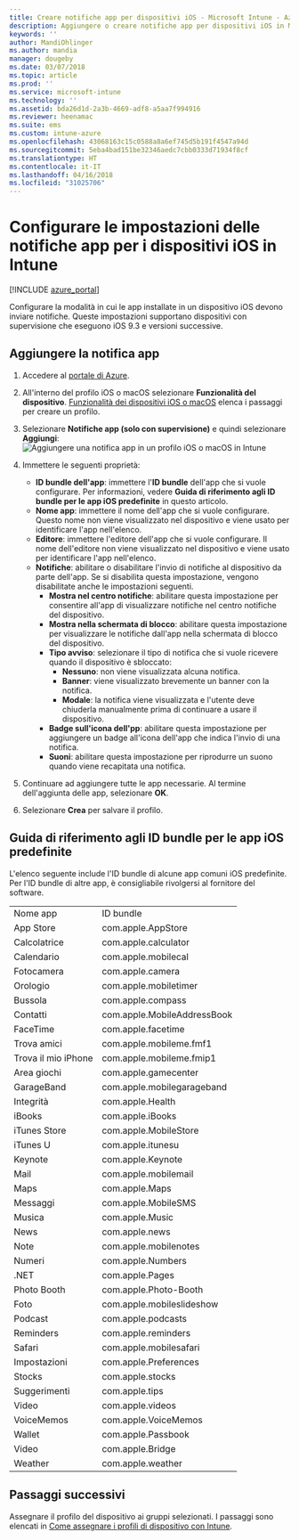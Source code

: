 ```yaml
---
title: Creare notifiche app per dispositivi iOS - Microsoft Intune - Azure | Microsoft Docs
description: Aggiungere o creare notifiche app per dispositivi iOS in Microsoft Intune. Scegliere le app a cui inviare notifiche, configurare le impostazioni delle notifiche nella schermata di blocco, abilitare il suono, scegliere il tipo di avviso e aggiungere una notifica.
keywords: ''
author: MandiOhlinger
ms.author: mandia
manager: dougeby
ms.date: 03/07/2018
ms.topic: article
ms.prod: ''
ms.service: microsoft-intune
ms.technology: ''
ms.assetid: bda26d1d-2a3b-4669-adf8-a5aa7f994916
ms.reviewer: heenamac
ms.suite: ems
ms.custom: intune-azure
ms.openlocfilehash: 43068163c15c0588a8a6ef745d5b191f4547a94d
ms.sourcegitcommit: 5eba4bad151be32346aedc7cbb0333d71934f8cf
ms.translationtype: HT
ms.contentlocale: it-IT
ms.lasthandoff: 04/16/2018
ms.locfileid: "31025706"
---
```

# <a name="configure-app-notifications-settings-on-ios-devices-in-intune"></a>Configurare le impostazioni delle notifiche app per i dispositivi iOS in Intune

[!INCLUDE [azure_portal](./includes/azure_portal.md)]

Configurare la modalità in cui le app installate in un dispositivo iOS devono inviare notifiche. Queste impostazioni supportano dispositivi con supervisione che eseguono iOS 9.3 e versioni successive.

## <a name="add-the-app-notification"></a>Aggiungere la notifica app

1. Accedere al [portale di Azure](https://portal.azure.com).
2. All'interno del profilo iOS o macOS selezionare **Funzionalità del dispositivo**. [Funzionalità dei dispositivi iOS o macOS](device-features-configure.md) elenca i passaggi per creare un profilo.
3. Selezionare **Notifiche app (solo con supervisione)** e quindi selezionare **Aggiungi**: ![Aggiungere una notifica app in un profilo iOS o macOS in Intune](./media/ios-macos-app-notifications.png)
4. Immettere le seguenti proprietà:

   - **ID bundle dell'app**: immettere l'**ID bundle** dell'app che si vuole configurare. Per informazioni, vedere **Guida di riferimento agli ID bundle per le app iOS predefinite** in questo articolo.
   - **Nome app**: immettere il nome dell'app che si vuole configurare. Questo nome non viene visualizzato nel dispositivo e viene usato per identificare l'app nell'elenco.
   - **Editore**: immettere l'editore dell'app che si vuole configurare. Il nome dell'editore non viene visualizzato nel dispositivo e viene usato per identificare l'app nell'elenco.
   - **Notifiche**: abilitare o disabilitare l'invio di notifiche al dispositivo da parte dell'app. Se si disabilita questa impostazione, vengono disabilitate anche le impostazioni seguenti.
     - **Mostra nel centro notifiche**: abilitare questa impostazione per consentire all'app di visualizzare notifiche nel centro notifiche del dispositivo.
     - **Mostra nella schermata di blocco**: abilitare questa impostazione per visualizzare le notifiche dall'app nella schermata di blocco del dispositivo.
     - **Tipo avviso**: selezionare il tipo di notifica che si vuole ricevere quando il dispositivo è sbloccato:
       - **Nessuno**: non viene visualizzata alcuna notifica.
       - **Banner**: viene visualizzato brevemente un banner con la notifica.
       - **Modale**: la notifica viene visualizzata e l'utente deve chiuderla manualmente prima di continuare a usare il dispositivo.
     - **Badge sull'icona dell'pp**: abilitare questa impostazione per aggiungere un badge all'icona dell'app che indica l'invio di una notifica.
     - **Suoni**: abilitare questa impostazione per riprodurre un suono quando viene recapitata una notifica.

5. Continuare ad aggiungere tutte le app necessarie. Al termine dell'aggiunta delle app, selezionare **OK**.
6. Selezionare **Crea** per salvare il profilo.

## <a name="bundle-id-reference-for-built-in-ios-apps"></a>Guida di riferimento agli ID bundle per le app iOS predefinite

L'elenco seguente include l'ID bundle di alcune app comuni iOS predefinite. Per l'ID bundle di altre app, è consigliabile rivolgersi al fornitore del software.

|||
|-|-|
|Nome app|ID bundle|
|App Store|com.apple.AppStore|
|Calcolatrice|com.apple.calculator|
|Calendario|com.apple.mobilecal|
|Fotocamera|com.apple.camera|
|Orologio|com.apple.mobiletimer|
|Bussola|com.apple.compass|
|Contatti|com.apple.MobileAddressBook|
|FaceTime|com.apple.facetime|
|Trova amici|com.apple.mobileme.fmf1|
|Trova il mio iPhone|com.apple.mobileme.fmip1|
|Area giochi|com.apple.gamecenter|
|GarageBand|com.apple.mobilegarageband|
|Integrità|com.apple.Health|
|iBooks|com.apple.iBooks|
|iTunes Store|com.apple.MobileStore|
|iTunes U|com.apple.itunesu|
|Keynote|com.apple.Keynote|
|Mail|com.apple.mobilemail|
|Maps|com.apple.Maps|
|Messaggi|com.apple.MobileSMS|
|Musica|com.apple.Music|
|News|com.apple.news|
|Note|com.apple.mobilenotes|
|Numeri|com.apple.Numbers|
|.NET|com.apple.Pages|
|Photo Booth|com.apple.Photo-Booth|
|Foto|com.apple.mobileslideshow|
|Podcast|com.apple.podcasts|
|Reminders|com.apple.reminders|
|Safari|com.apple.mobilesafari|
|Impostazioni|com.apple.Preferences|
|Stocks|com.apple.stocks|
|Suggerimenti|com.apple.tips|
|Video|com.apple.videos|
|VoiceMemos|com.apple.VoiceMemos|
|Wallet|com.apple.Passbook|
|Video|com.apple.Bridge|
|Weather|com.apple.weather|

## <a name="next-steps"></a>Passaggi successivi

Assegnare il profilo del dispositivo ai gruppi selezionati. I passaggi sono elencati in [Come assegnare i profili di dispositivo con Intune](device-profile-assign.md).